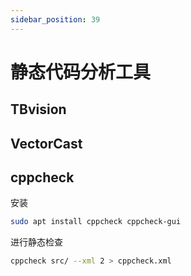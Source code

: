 ```yaml
---
sidebar_position: 39
---
```


# 静态代码分析工具



## TBvision





## VectorCast





## cppcheck

安装

```bash
sudo apt install cppcheck cppcheck-gui
```

进行静态检查

```bash
cppcheck src/ --xml 2 > cppcheck.xml
```

